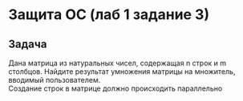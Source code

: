 # Защита ОС (лаб 1 задание 3)
## Задача
Дана матрица из натуральных чисел, содержащая n строк и m столбцов. 
Найдите результат умножения матрицы на множитель, вводимый пользователем.
<br/>
Создание строк в матрице должно происходить параллельно